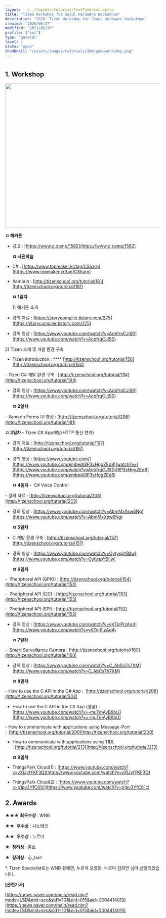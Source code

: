 ```yaml
---
layout: ../../layouts/tutorial/TextTutorial.astro
title: "Tizen Workshop for Seoul Hardware Hackathon"
description: "2020' Tizen Workshop for Seoul Hardware Hackathon"
created: "2020/06/27"
modified: "2021/06/26"
profile: ["iot"]
type: "general"
level: 1
state: "open"
thumbnail: "/assets/images/tutorials/204/gampworkshop.png"
---
```


#

## 1. Workshop



<img src="https://img1.daumcdn.net/thumb/R1280x0/?scode=mtistory2&fname=http%3A%2F%2Fcfile8.uf.tistory.com%2Fimage%2F99202D495EFEEFCC2C32F9" style="height:467px; width:820px"/>



**ㅁ 해커톤**

- 공고 : [https://www.g.camp/1582](https://www.g.camp/1582)





  **ㅁ 사전학습**

- C# : [https://www.topmaker.kr/tag/CSharp](https://www.topmaker.kr/tag/CSharp)

- Xamarin : [http://tizenschool.org/tutorial/181](http://tizenschool.org/tutorial/181)





  **ㅁ 1일차**

  1) 해커톤 소개

- 강의 자료 : [https://storycompiler.tistory.com/275](https://storycompiler.tistory.com/275)

- 강의 영상 : [https://www.youtube.com/watch?v=AobfrqCJiS0](https://www.youtube.com/watch?v=AobfrqCJiS0)



2) Tizen 소개 및 개발 환경 구축

- Tizen introduction : \*\*\*\* [http://tizenschool.org/tutorial/150](http://tizenschool.org/tutorial/150)

- Tizen C# 개발 환경 구축 : [http://tizenschool.org/tutorial/194](http://tizenschool.org/tutorial/194)

- 강의 영상 : [https://www.youtube.com/watch?v=AobfrqCJiS0](https://www.youtube.com/watch?v=AobfrqCJiS0)





  **ㅁ 2일차**

- Xamarin.Forms UI 영상 : [http://tizenschool.org/tutorial/206](http://tizenschool.org/tutorial/181)





**ㅁ 3일차 -** Tizen C# App개발(HTTP 통신 연계)

- 강의 자료 : [http://tizenschool.org/tutorial/197](http://tizenschool.org/tutorial/197)

- 강의 영상 : [https://www.youtube.com/](https://www.youtube.com/embed/8P3vHggZEd8)[watch?v=](https://www.youtube.com/watch?v=AobfrqCJiS0)[8P3vHggZEd8](https://www.youtube.com/embed/8P3vHggZEd8)





  **ㅁ 4일차 -**  C# Voice Control

- 강의 자료 : [http://tizenschool.org/tutorial/203](http://tizenschool.org/tutorial/203)

- 강의 영상 : [https://www.youtube.com/watch?v=AbmMxXsw6Ng](https://www.youtube.com/watch?v=AbmMxXsw6Ng)





  **ㅁ 5일차**

- C 개발 환경 구축 : [http://tizenschool.org/tutorial/157](http://tizenschool.org/tutorial/157)

- 강의 영상 : [https://www.youtube.com/watch?v=OytyspYBilw](https://www.youtube.com/watch?v=OytyspYBilw)





  **ㅁ 6일차**

-  Pheripheral API (GPIO) : [http://tizenschool.org/tutorial/154](http://tizenschool.org/tutorial/154)

-  Pheripheral API (I2C) : [http://tizenschool.org/tutorial/153](http://tizenschool.org/tutorial/153)

-  Pheripheral API (SPI) : [http://tizenschool.org/tutorial/152](http://tizenschool.org/tutorial/152)

- 강의 영상 : [https://www.youtube.com/watch?v=yKTqiPIzAo4](https://www.youtube.com/watch?v=yKTqiPIzAo4)





  **ㅁ 7일차**

-  Smart Surveillance Camera : [http://tizenschool.org/tutorial/160](http://tizenschool.org/tutorial/160)

- 강의 영상 : [https://www.youtube.com/watch?v=C_Ab0oTh7XM](https://www.youtube.com/watch?v=C_Ab0oTh7XM)





  **ㅁ 8일차**

- How to use the C API in the C# App :  [http://tizenschool.org/tutorial/208](http://tizenschool.org/tutorial/208)

- How to use the C API in the C# App (영상) : [https://www.youtube.com/watch?v=-muTmAyB9bU](https://www.youtube.com/watch?v=-muTmAyB9bU)

- How to communicate with applications using Message-Port :  [http://tizenschool.org/tutorial/200](http://tizenschool.org/tutorial/200)

- How to communicate with applications using TIDL : [http://tizenschool.org/tutorial/213](http://tizenschool.org/tutorial/213)





  **ㅁ 9일차**

- ThingsPark Cloud(1) : [https://www.youtube.com/watch?v=vXlJyfFKF3Q](https://www.youtube.com/watch?v=vXlJyfFKF3Q)

- ThingsPark Cloud(2) : [https://www.youtube.com/watch?v=p1pv3YfC81c](https://www.youtube.com/watch?v=p1pv3YfC81c)

## 2. Awards



★★★ **최우수상** : WNB



★★  **우수상** : 시노테크



★★  **우수상** : 누르미



★  **장려상** : 줌보



★  **장려상** : 心\_tact





\*. Tizen Specialist로는 WNB 황해연, 누르미 오정민, 누르미 김희연 님이 선정되었습니다.





**[관련기사]**

[https://news.naver.com/main/read.nhn?mode=LSD&mid=sec&sid1=101&oid=015&aid=0004414010](https://news.naver.com/main/read.nhn?mode=LSD&mid=sec&sid1=101&oid=015&aid=0004414010)

<br/>
